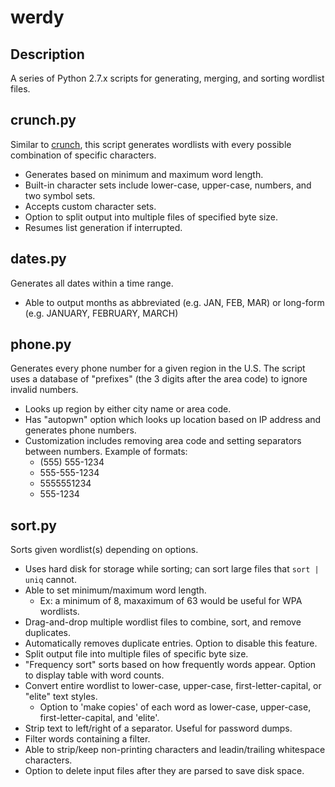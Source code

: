 # werdy

## Description

A series of Python 2.7.x scripts for generating, merging, and sorting wordlist files.

## crunch.py

Similar to [crunch](http://sourceforge.net/projects/crunch-wordlist/), this script generates wordlists with every possible combination of specific characters.

* Generates based on minimum and maximum word length.
* Built-in character sets include lower-case, upper-case, numbers, and two symbol sets.
* Accepts custom character sets.
* Option to split output into multiple files of specified byte size.
* Resumes list generation if interrupted.


## dates.py

Generates all dates within a time range.

* Able to output months as abbreviated (e.g. JAN, FEB, MAR) or long-form (e.g. JANUARY, FEBRUARY, MARCH)


## phone.py

Generates every phone number for a given region in the U.S.  The script uses a database of "prefixes" (the 3 digits after the area code) to ignore invalid numbers.

* Looks up region by either city name or area code.
* Has "autopwn" option which looks up location based on IP address and generates phone numbers.
* Customization includes removing area code and setting separators between numbers. Example of formats:
  * (555) 555-1234
  * 555-555-1234
  * 5555551234
  * 555-1234

## sort.py

Sorts given wordlist(s) depending on options.

* Uses hard disk for storage while sorting; can sort large files that ```sort | uniq``` cannot.
* Able to set minimum/maximum word length.
  * Ex: a minimum of 8, maxaximum of 63 would be useful for WPA wordlists.
* Drag-and-drop multiple wordlist files to combine, sort, and remove duplicates.
* Automatically removes duplicate entries. Option to disable this feature.
* Split output file into multiple files of specific byte size.
* "Frequency sort" sorts based on how frequently words appear. Option to display table with word counts.
* Convert entire wordlist to lower-case, upper-case, first-letter-capital, or "elite" text styles.
  * Option to 'make copies' of each word as lower-case, upper-case, first-letter-capital, and 'elite'.
* Strip text to left/right of a separator. Useful for password dumps.
* Filter words containing a filter.
* Able to strip/keep non-printing characters and leadin/trailing whitespace characters.
* Option to delete input files after they are parsed to save disk space.


